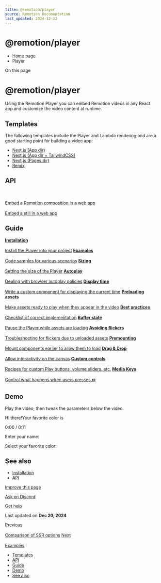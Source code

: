 ```yaml
---
title: @remotion/player
source: Remotion Documentation
last_updated: 2024-12-22
---
```


# @remotion/player

- [Home page](/)
- Player

On this page

# @remotion/player

Using the Remotion Player you can embed Remotion videos in any React app and customize the video content at runtime.

## Templates [​](\#templates "Direct link to Templates")

The following templates include the Player and Lambda rendering and are a good starting point for building a video app:

- [Next.js (App dir)](/templates/next)
- [Next.js (App dir + TailwindCSS)](/templates/next-tailwind)
- [Next.js (Pages dir)](/templates/next-pages-dir)
- [Remix](/templates/remix)

## API [​](\#api "Direct link to API")

[**<Player>** \
\
Embed a Remotion composition in a web app](/docs/player/player) [**<Thumbnail>** \
\
Embed a still in a web app](/docs/player/thumbnail)

## Guide [​](\#guide "Direct link to Guide")

[**Installation** \
\
Install the Player into your project](/docs/player/installation) [**Examples** \
\
Code samples for various scenarios](/docs/player/examples) [**Sizing** \
\
Setting the size of the Player](/docs/player/scaling) [**Autoplay** \
\
Dealing with browser autoplay policies](/docs/player/autoplay) [**Display time** \
\
Write a custom component for displaying the current time](/docs/player/current-time) [**Preloading assets** \
\
Make assets ready to play when they appear in the video](/docs/player/preloading) [**Best practices** \
\
Checklist of correct implementation](/docs/player/best-practices) [**Buffer state** \
\
Pause the Player while assets are loading](/docs/player/buffer-state) [**Avoiding flickers** \
\
Troubleshooting for flickers due to unloaded assets](/docs/troubleshooting/player-flicker) [**Premounting** \
\
Mount components earlier to allow them to load](/docs/player/premounting) [**Drag & Drop** \
\
Allow interactivity on the canvas](/docs/player/drag-and-drop) [**Custom controls** \
\
Recipes for custom Play buttons, volume sliders, etc.](/docs/player/custom-controls) [**Media Keys** \
\
Control what happens when users presses ⏯️](/docs/player/media-keys)

## Demo [​](\#demo "Direct link to Demo")

Play the video, then tweak the parameters below the video.

Hi there!Your favorite color is

0:00 / 0:11

Enter your name:

Select your favorite color:

## See also [​](\#see-also "Direct link to See also")

- [Installation](/docs/player/installation)
- [API](/docs/player/player)

[Improve this page](https://github.com/remotion-dev/remotion/edit/main/packages/docs/docs/player/index.mdx)

[Ask on Discord](https://remotion.dev/discord)

[Get help](/docs/get-help)

Last updated on **Dec 20, 2024**

[Previous\
\
Comparison of SSR options](/docs/compare-ssr) [Next\
\
Examples](/docs/player/examples)

- [Templates](#templates)
- [API](#api)
- [Guide](#guide)
- [Demo](#demo)
- [See also](#see-also)
